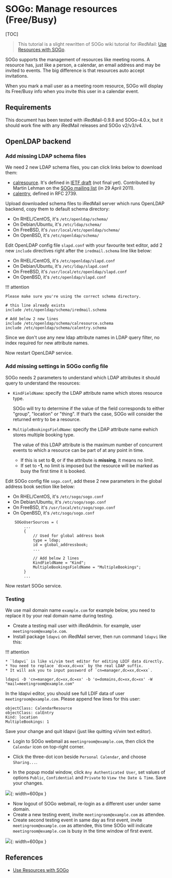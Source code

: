 # SOGo: Manage resources (Free/Busy)

[TOC]

> This tutorial is a slight rewritten of SOGo wiki tutorial for iRedMail:
> [Use Resources with SOGo](http://wiki.sogo.nu/ResourceConfiguration).

SOGo supports the management of resources like meeting rooms. A resource has,
just like a person, a calendar, an email address and may be invited to events.
The big difference is that resources auto accept invitations.

When you mark a mail user as a meeting room resource, SOGo will display its
Free/Busy info when you invite this user in a calendar event.

## Requirements

This document has been tested with iRedMail-0.9.8 and SOGo-4.0.x, but it should
work fine with any iRedMail releases and SOGo v2/v3/v4.

## OpenLDAP backend

### Add missing LDAP schema files

We need 2 new LDAP schema files, you can click links below to download them:

* [calresource](./files/sogo/calresource.schema). It's defined in
  [IETF draft](https://tools.ietf.org/id/draft-cal-resource-schema-03.txt)
  (not final yet). Contributed by Martin Lehman on the
  [SOGo mailing list](https://www.mail-archive.com/users@sogo.nu/msg05186.html)
  (in 29 April 2011).
* [calentry](./files/sogo/calentry.schema), defined in RFC 2739.

Upload downloaded schema files to iRedMail server which runs OpenLDAP backend,
copy them to default schema directory:

* On RHEL/CentOS, it's `/etc/openldap/schema/`
* On Debian/Ubuntu, it's `/etc/ldap/schema/`
* On FreeBSD, it's `/usr/local/etc/openldap/schema/`
* On OpenBSD, it's `/etc/openldap/schema/`

Edit OpenLDAP config file `slapd.conf` with your favourite text editor, add 2
new `include` directives right after the `iredmail.schema` line like
below:

* On RHEL/CentOS, it's `/etc/openldap/slapd.conf`
* On Debian/Ubuntu, it's `/etc/ldap/slapd.conf`
* On FreeBSD, it's `/usr/local/etc/openldap/slapd.conf`
* On OpenBSD, it's `/etc/openldap/slapd.conf`

!!! attention

    Please make sure you're using the correct schema directory.

```
# this line already exists
include /etc/openldap/schema/iredmail.schema

# Add below 2 new lines
include /etc/openldap/schema/calresource.schema
include /etc/openldap/schema/calentry.schema
```

Since we don't use any new ldap attribute names in LDAP query filter, no index
required for new attribute names.

Now restart OpenLDAP service.

### Add missing settings in SOGo config file

SOGo needs 2 parameters to understand which LDAP attributes it should query
to understand the resources:

* `KindFieldName`: specify the LDAP attribute name which stores resource type.

    SOGo will try to determine if the value of the field corresponds to either
    "group", "location" or "thing". If that’s the case, SOGo will consider the
    returned entry to be a resource.

* `MultipleBookingsFieldName`: specify the LDAP attribute name ewhich stores
  multiple booking type.

    The value of this LDAP attribute is the maximum number of concurrent events
    to which a resource can be part of at any point in time.

    * If this is set to __0__, or if the attribute is __missing__, it means no limit.
    * If set to __-1__, no limit is imposed but the resource will be marked as
      busy the first time it is booked.

Edit SOGo config file `sogo.conf`, add these 2 new parameters in the global
address book section like below:

* On RHEL/CentOS, it's `/etc/sogo/sogo.conf`
* On Debian/Ubuntu, it's `/etc/sogo/sogo.conf`
* On FreeBSD, it's `/usr/local/etc/sogo/sogo.conf`
* On OpenBSD, it's `/etc/sogo/sogo.conf`

```
    SOGoUserSources = (
        ...
        {
            // Used for global address book
            type = ldap;
            id = global_addressbook;
            ...

            // Add below 2 lines
            KindFieldName = "Kind";
            MultipleBookingsFieldName = "MultipleBookings";
        }
        ...
```

Now restart SOGo service.

### Testing

We use mail domain name `example.com` for example below, you need to replace it
by your real domain name during testing.

* Create a testing mail user with iRedAdmin. for example, user `meetingroom@example.com`.
* Install package `ldapvi` on iRedMail server, then run command `ldapvi` like this:

!!! attention

    * `ldapvi` is like vi/vim text editor for editing LDIF data directly.
    * You need to replace `dc=xx,dc=xx` by the real LDAP suffix.
    * It will ask you to input password of `cn=manager,dc=xx,dc=xx`.

```
ldapvi -D 'cn=manager,dc=xx,dc=xx' -b 'o=domains,dc=xx,dc=xx' -W "mail=meetingroom@example.com"
```

In the ldapvi editor, you should see full LDIF data of user
`meetingroom@example.com`. Please append few lines for this user:

```
objectClass: CalendarResource
objectClass: calEntry
Kind: location
MultipleBookings: 1
```

Save your change and quit ldapvi (just like quitting vi/vim text editor).

* Login to SOGo webmail as `meetingroom@example.com`, then click the `Calendar`
  icon on top-right corner.

* Click the three-dot icon beside `Personal Calendar`, and choose `Sharing...`.
* In the popup modal window, click `Any Authenticated User`, set values of
  options `Public`, `Confidential` and `Private` to `View the Date & Time`.
  Save your changes.

![](./images/sogo/resources/access-rights.png){: width=600px }

* Now logout of SOGo webmail, re-login as a different user under same domain.
* Create a new testing event, invite `meetingroom@example.com` as attendee.
* Create second testing event in same day as first event, invite
  `meetingroom@example.com` as attendee, this time SOGo will indicate
  `meetingroom@example.com` is busy in the time window of first event.

![](./images/sogo/resources/free-busy.png){: width=600px }

## References

* [Use Resources with SOGo](http://wiki.sogo.nu/ResourceConfiguration)
